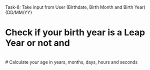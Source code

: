 Task-8: Take input from User (Birthdate, Birth Month and Birth Year){DD/MM/YY}
<br>
# Check if your birth year is a Leap Year or not and 
<br>
# Calculate your age in years, months, days, hours and seconds 
